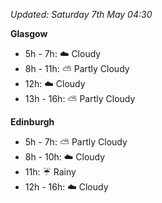 *Updated: Saturday 7th May 04:30*

**Glasgow**

* 5h - 7h: :cloud: Cloudy
* 8h - 11h: :partly_sunny: Partly Cloudy
* 12h: :cloud: Cloudy
* 13h - 16h: :partly_sunny: Partly Cloudy

**Edinburgh**

* 5h - 7h: :partly_sunny: Partly Cloudy
* 8h - 10h: :cloud: Cloudy
* 11h: :umbrella: Rainy
* 12h - 16h: :cloud: Cloudy

